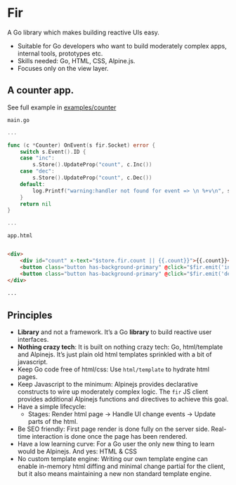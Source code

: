 # Fir

A Go library which makes building reactive UIs easy. 

- Suitable for Go developers who want to build moderately complex apps, internal tools, prototypes etc. 
- Skills needed: Go, HTML, CSS, Alpine.js.
- Focuses only on the view layer.

## A counter app.

See full example in [examples/counter](./examples/counter)

`main.go`

```go
...

func (c *Counter) OnEvent(s fir.Socket) error {
	switch s.Event().ID {
	case "inc":
		s.Store().UpdateProp("count", c.Inc())
	case "dec":
		s.Store().UpdateProp("count", c.Dec())
	default:
		log.Printf("warning:handler not found for event => \n %+v\n", s.Event())
	}
	return nil
}

...
```

`app.html`

```html

<div>
    <div id="count" x-text="$store.fir.count || {{.count}}">{{.count}}</div>
    <button class="button has-background-primary" @click="$fir.emit('inc')">+</button>
    <button class="button has-background-primary" @click="$fir.emit('dec')">-</button>
</div>
 
...
```

## Principles

- **Library** and not a framework. It’s a Go **library** to build reactive user interfaces.
- **Nothing crazy tech**: It is built on nothing crazy tech: Go, html/template and Alpinejs. It’s just plain old html templates sprinkled with a bit of javascript.
- Keep Go code free of html/css: Use `html/template` to hydrate html pages.
- Keep Javascript to the minimum: Alpinejs provides declarative constructs to wire up moderately complex logic. The `fir` JS client provides additional Alpinejs functions and directives to achieve this goal.
- Have a simple lifecycle:
    - Stages: Render html page -> Handle UI change events → Update parts of the html.
- Be SEO friendly: First page render is done fully on the server side. Real-time interaction is done once the page has been rendered.
- Have a low learning curve: For a Go user the only new thing to learn would be Alpinejs. And yes: HTML & CSS
- No custom template engine: Writing our own template engine can enable in-memory html diffing and minimal change partial for the client,  but it also means maintaining a new non standard template engine.

